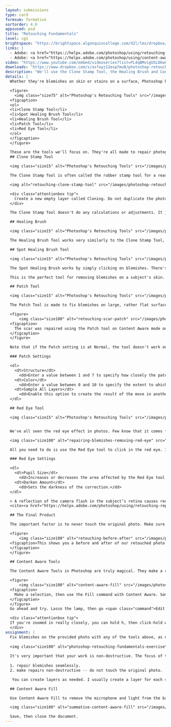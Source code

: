 ```yaml
---
layout: submissions
type: card
formsum: formative
sortorder: 4.6
appsused: psd
title: "Retouching Fundamentals"
level: cg1
brightspace: "https://brightspace.algonquincollege.com/d2l/lms/dropbox/user/folder_submit_files.d2l?db=84514&grpid=0&isprv=0&bp=0&ou=92671"
links: |
  - Adobe: <a href="https://helpx.adobe.com/photoshop/using/retouching-repairing-images.html" target="_blank" title="Adobe: Retouch & Repair Photos">Retouch & Repair Photos</a>
  - Adobe: <a href="https://helpx.adobe.com/photoshop/using/content-aware-patch-move.html" title="Adobe: Content-Aware Patch and Move" target="_blank">Content-Aware Patch and Move</a>
video: "https://www.youtube.com/embed/videoseries?list=PL4qBMvigUSLDkwOG1w_wxTWQLU3tf88Bi"
downloads: "https://www.dropbox.com/s/asfayz12esp7mu8/photoshop-retouching-fundamentals.zip?dl=1"
description: "We'll use the Clone Stamp Tool, the Healing Brush and Content Aware tools to remove blemishes from a photograph."
details: |
  Whether they're blemishes on skin or stains on a surface, Photoshop has a tool to remove them quite easily. Our focus here will be on working non-destructively. That means that we don't want to paint on the original photo at all. The added advantage working this way is that our painting will be accessible on their own layers.

  <figure>
    <img class="size75" alt="Photoshop's Retouching Tools" src="/images/photoshop-retouching-fundamentals/tool-icons-psd-cloning.svg">
  <figcaption>
  <ol>
  <li>Clone Stamp Tool</li>
  <li>Spot Healing Brush Tool</li>
  <li>Healing Brush Tool</li>
  <li>Patch Tool</li>
  <li>Red Eye Tool</li>
  </ol>
  </figcaption>
  </figure>

  These are the tools we'll focus on. They're all made to repair photographs.
  ## Clone Stamp Tool

  <img class="size15" alt="Photoshop's Retouching Tools" src="/images/photoshop-retouching-fundamentals/tool-icon-clone-stamp.svg">

  The Clone Stamp Tool is often called the rubber stamp tool for a reason. It works very similarly. You take a sample on your photo, then you replicate it at another location. The goal is most often to cover up something under the cloning.

  <img alt="retouching-clone-stamp-tool" src="/images/photoshop-retouching-fundamentals/retouching-clone-stamp-tool.jpg" class="size100">

  <div class="attentionbox tip">
    Create a new empty layer called Cloning. Do not duplicate the photo's layer.
  </div>

  The Clone Stamp Tool doesn't do any calculations or adjustments. It just clones the pixels you sampled, no matter whether they match or not.

  ## Healing Brush

  <img class="size15" alt="Photoshop's Retouching Tools" src="/images/photoshop-retouching-fundamentals/tool-icon-spot-healing-brush.svg">

  The Healing Brush Tool works very similarly to the Clone Stamp Tool, except that it's a smarter tool. You need to sample an area first. When you release the mouse while cloning, it evaluates the surrounding pixels then adjusts the cloned pixels to blend into their surroundings.

  ## Spot Healing Brush Tool

  <img class="size15" alt="Photoshop's Retouching Tools" src="/images/photoshop-retouching-fundamentals/tool-icon-healing-brush.svg">

  The Spot Healing Brush works by simply clicking on blemishes. There's no need to sample pixels first. Just adjust the diameter and hardness of your brush, then click away. Just make sure you're on a new, empty layer.

  This is the perfect tool for removing blemishes on a subject's skin. It should be your go-to tool. If you find it not bending to your will, go back to the Clone Stamp Tool.

  ## Patch Tool

  <img class="size15" alt="Photoshop's Retouching Tools" src="/images/photoshop-retouching-fundamentals/tool-icon-patch-tool.svg">

  The Patch Tool is made to fix blemishes on large, rather flat surfaces in a photo. The idea is that you drag a good part of the photo on top of a damaged part of the photo. The tool does the work of blending the patch into its surroundings.

  <figure>
      <img class="size100" alt="retouching-scar-patch" src="/images/photoshop-retouching-fundamentals/retouching-scar-patch.jpg">
  <figcaption>
    The scar was repaired using the Patch tool on Content Aware mode on its own layer.
  </figcaption>
  </figure>

  Note that if the Patch setting is at Normal, the tool doesn't work on a separate layer. It's best to set it to Content Aware, then work on a new empty layer named Patching.

  ### Patch Settings

  <dl>
    <dt>Structure</dt>
      <dd>Enter a value between 1 and 7 to specify how closely the patch should reflect existing image patterns. If you enter 7, the patch adheres very strongly to existing image patterns. If you enter 1, the patch adheres very loosely to the existing image patterns.</dd>
    <dt>Color</dt>
      <dd>Enter a value between 0 and 10 to specify the extent to which you want Photoshop to apply algorithmic color-blending to the patch. If you enter 0, color blending is disabled. A Color value of 10 applies maximum color blending.</dd>
    <dt>Sample All Layers</dt>
      <dd>Enable this option to create the result of the move in another layer using information from all layers. Select the target layer in the Layers panel.</dd>
  </dl>

  ## Red Eye Tool

  <img class="size15" alt="Photoshop's Retouching Tools" src="/images/photoshop-retouching-fundamentals/tool-icon-red-eye.svg">


  We've all seen the red eye effect in photos. Few know that it comes from light from your flash bouncing off the blood vessels at the back of the eye to return to your camera. Happily, there's a dedicated tool to fix this in Photoshop.

  <img class="size100" alt="repairing-blemishes-removing-red-eye" src="/images/photoshop-retouching-fundamentals/repairing-blemishes-removing-red-eye.jpg">

  All you need to do is use the Red Eye tool to click in the red eye. If you are not satisfied with the result, undo the correction, set one or more of the following options in the options bar, and click the red eye again:

  ### Red Eye Settings

  <dl>
    <dt>Pupil Size</dt>
      <dd>Increases or decreases the area affected by the Red Eye tool.</dd>
    <dt>Darken Amount</dt>
      <dd>Sets the darkness of the correction.</dd>
  </dl>

  > A reflection of the camera flash in the subject’s retina causes red eye. You’ll see it more often when taking pictures in a darkened room because the subject’s iris is wide open. To avoid red eye, use the camera’s red eye reduction feature. Or, better yet, use a separate flash unit that you can mount on the camera farther away from the camera’s lens.
  <cite><a href="https://helpx.adobe.com/photoshop/using/retouching-repairing-images.html" title="Adobe's notes on the Red Eye Tool." target="_blank">From: Adobe</a></cite>

  ## The Final Product

  The important factor is to never touch the original photo. Make sure edits you make are on their own layers. This allows you to return to the photo to make changes. You can also turn off your new layers to see the original photo.

  <figure>
      <img class="size100" alt="retouching-before-after" src="/images/photoshop-retouching-fundamentals/retouching-before-after.jpg">
  <figcaption>This shows you a before and after of our retouched photo. Note that all the edits are on separate layers.
  </figcaption>
  </figure>

  ## Content Aware Tools

  The Content Aware Tools in Photoshop are truly magical. They make a really good guess at how you want to fill in shapes. All you do is lasso the unwanted area, then <span class="command">Edit > Fill > Content Aware Fill</span>. Presto!

  <figure>
      <img class="size100" alt="content-aware-fill" src="/images/photoshop-retouching-fundamentals/content-aware-fill.jpg">
  <figcaption>
    Make a selection, then use the Fill command with Content Aware. Sometimes it needs to be done in sections.
  </figcaption>
  </figure>
  Go ahead and try. Lasso the lamp, then go <span class="command">Edit > Fill > Content Aware...</span> When the surfaces differ a lot, it's better to do it in multiple steps.

  <div class="attentionbox tip">
  If you're zoomed in really closely, you can hold h, then click-hold with your mouse to zoom out and choose another zoom location. Go ahead; give it a whirl.
  </div>
assignment: |
  Fix blemishes on the provided photo with any of the tools above, as needed. Feel free to use an <a href="adjustment-layers.html" target="_blank" title="a"><a href="adjustment-layers.html" title="adjustment layer">adjustment layer</a></a>. You'll likely need them to colour her lips and maybe her eyes. Subtlely.
  
  <img class="size100" alt="photoshop-retouching-fundamentals-exercise" src="/images/photoshop-retouching-fundamentals/photoshop-retouching-fundamentals-exercise.jpg">
  
  It's very important that your work is non-destructive. The focus of this assignment is has two goals:
  
  1. repair blemishes seamlessly.
  2. make repairs non-destructive -- do not touch the original photo.

   You can create layers as needed. I usually create a layer for each separate task. Remember to name all of your layers with a meaningful name.

  ## Content Aware Fill

  Use Content Aware Fill to remove the microphone and light from the background.

  <img class="size100" alt="summative-content-aware-fill" src="/images/photoshop-retouching-fundamentals/summative-content-aware-fill.jpg">

  Save, then close the document.
---
```

